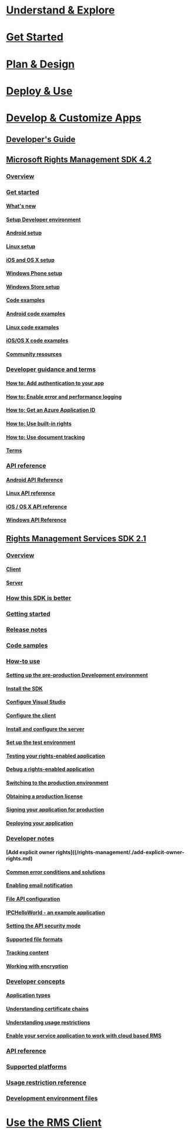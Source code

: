# [Understand & Explore](/rights-management/understand-explore/azure-rights-management)
# [Get Started](/rights-management/get-started/requirements-for-azure-rights-management)
# [Plan & Design](/rights-management/plan-design/azure-rights-management-deployment-roadmap)
# [Deploy & Use](/rights-management/deploy-use/activating-azure-rights-management)
# [Develop & Customize Apps](./developers-guide.html)
## [Developer's Guide](./developers-guide.md)
## [Microsoft Rights Management SDK 4.2](./active-directory-rights-management-services-multi-platform-thin-client-sdk-portal.md)
### [Overview](./overview.md)
### [Get started](./get-started.md)
#### [What's new](./release-notes.md)
#### [Setup Developer environment](./setup-Developer-environment.md)
#### [Android setup](./android-sdk.md)
#### [Linux setup](./linux-setup.md)
#### [iOS and OS X setup](./ios-sdk.md)
#### [Windows Phone setup](./windows-phone-apps.md)
#### [Windows Store setup](./winrt-sdk.md)
#### [Code examples](./code-examples.md)
#### [Android code examples](./android-code.md)
#### [Linux code examples](./linux-c-code-examples.md)
#### [iOS/OS X code examples](./ios-os-x-code-examples.md)
#### [Community resources](./community-resources.md)
### [Developer guidance and terms](./core-concepts.md)
#### [How to: Add authentication to your app](./authentication-integration.md)
#### [How to: Enable error and performance logging](./enabling-logging.md)
#### [How to: Get an Azure Application ID](./application-id.md)
#### [How to: Use built-in rights](./built-in-rights-usage-restriction-reference.md)
#### [How to: Use document tracking](./how-to-use-document-tracking.md)
#### [Terms](./terms.md)
### [API reference](./api-reference-new.md)
#### [Android API Reference](https://stage.docs.microsoft.com/rights-management/sdk/4.2/api/android/com.microsoft.rightsmanagement)
#### [Linux API reference](./linux-c-api-reference.md)
#### [iOS / OS X API reference](https://stage.docs.microsoft.com/rights-management/sdk/4.2/api/iOS/iOS)
#### [Windows API Reference](https://stage.docs.microsoft.com/rights-management/sdk/4.2/api/winrt/Microsoft.RightsManagement)
## [Rights Management Services SDK 2.1](./microsoft-information-protection-and-control-client-portal.md)
### [Overview](./ad-rms-overview.md)
#### [Client](./ad-rms-client.md)
#### [Server](./ad-rms-server.md)
### [How this SDK is better](./differences-between-ad-rms-and-ad-rms-2-0.md)
### [Getting started](./getting-started-with-ad-rms-2-0.md)
### [Release notes](./release-notes-rtm.md)
### [Code samples](./samples.md)
### [How-to use](./how-to-use-msipc.md)
#### [Setting up the pre-production Development environment](./how-to-set-up-the-pre-production-Development-environment.md)
#### [Install the SDK](./create-your-first-rights-aware-application.md)
#### [Configure Visual Studio](./how-to-configure-a-visual-studio-project-to-use-the-ad-rms-sdk-2-0.md)
#### [Configure the client](./how-to-configure-the-ad-rms-client-2-0.md)
#### [Install and configure the server](./how-to-install-and-configure-an-rms-server.md)
#### [Set up the test environment](./how-to-set-up-your-test-environment.md)
#### [Testing your rights-enabled application](./running-your-first-application.md)
#### [Debug a rights-enabled application](./debugging-applications-that-use-ad-rms.md)
#### [Switching to the production environment](./switching-to-the-production-environment.md)
#### [Obtaining a production license](./obtaining-a-production-license.md)
#### [Signing your application for production](./signing-your-application-for-production.md)
#### [Deploying your application](./deploying-your-application.md)
### [Developer notes](./Developer-notes.md)
#### [Add explicit owner rights]((/rights-management/./add-explicit-owner-rights.md)
#### [Common error conditions and solutions](./common-error-conditions-and-solutions.md)
#### [Enabling email notification](./how-to-enable-email-notification.md)
#### [File API configuration](./file-api-configuration.md)
#### [IPCHelloWorld - an example application](./how-to-build-your-first-application.md)
#### [Setting the API security mode](./setting-the-api-security-mode-api-mode.md)
#### [Supported file formats](./supported-file-formats.md)
#### [Tracking content](./tracking-content.md)
#### [Working with encryption](./working-with-encryption.md)
### [Developer concepts](./ad-rms-concepts-nav.md)
#### [Application types](./application-types.md)
#### [Understanding certificate chains](./understanding-certificate-chains.md)
#### [Understanding usage restrictions](./understanding-usage-restrictions.md)
#### [Enable your service application to work with cloud based RMS](./how-to-use-file-api-with-aadrm-cloud.md)
### [API reference](https://stage.docs.microsoft.com/rights-management/sdk/2.1/api/Win/Constants)
### [Supported platforms](./supported-platforms.md)
### [Usage restriction reference](./usage-restriction-reference.md)
### [Development environment files](./sdk-elements.md)
# [Use the RMS Client](/rights-management/rms-client/rights-management-rms-client)
